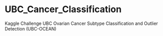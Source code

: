 # UBC_Cancer_Classification
Kaggle Challenge UBC Ovarian Cancer Subtype Classification and Outlier Detection (UBC-OCEAN)
